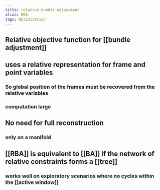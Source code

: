```yaml
---
title: relative bundle adjustment
alias: RBA
tags: Optimization
---
```


## Relative objective function for [[bundle adjustment]] 

## uses a **relative representation** for frame and point variables
### So global position of the frames must be recovered from the relative variables
### computation large
## No need for full reconstruction
### only on a manifold
## [[RBA]] is equivalent to [[BA]] if the network of relative constraints forms a [[tree]]
### works well on exploratory scenarios where no cycles within the [[active window]]
###
